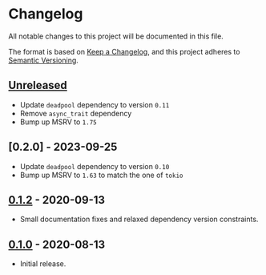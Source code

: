 # Changelog

All notable changes to this project will be documented in this file.

The format is based on [Keep a Changelog](https://keepachangelog.com/en/1.1.0/),
and this project adheres to [Semantic Versioning](https://semver.org/spec/v2.0.0.html).

<!-- next-header -->

## [Unreleased]

- Update `deadpool` dependency to version `0.11`
- Remove `async_trait` dependency
- Bump up MSRV to `1.75`

## [0.2.0] - 2023-09-25

- Update `deadpool` dependency to version `0.10`
- Bump up MSRV to `1.63` to match the one of `tokio`

## [0.1.2] - 2020-09-13

- Small documentation fixes and relaxed dependency version constraints.

## [0.1.0] - 2020-08-13

- Initial release.

<!-- next-url -->
[Unreleased]: https://github.com/assert-rs/predicates-rs/compare/deadpool-memcached-v0.2.0...HEAD
[0.1.2]: https://github.com/bikeshedder/deadpool/deadpool-memcached-v0.1.2
[0.1.1]: https://github.com/bikeshedder/deadpool/deadpool-memcached-v0.1.1
[0.1.0]: https://github.com/bikeshedder/deadpool/deadpool-memcached-v0.1.0
